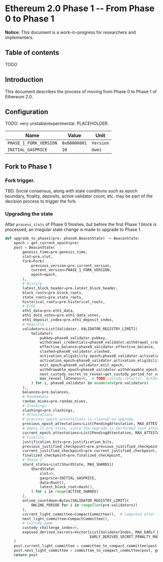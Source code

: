 # Ethereum 2.0 Phase 1 -- From Phase 0 to Phase 1

**Notice**: This document is a work-in-progress for researchers and implementers.

## Table of contents

<!-- TOC -->

 TODO

<!-- /TOC -->

## Introduction

This document describes the process of moving from Phase 0 to Phase 1 of Ethereum 2.0.

## Configuration

TODO: very unstable/experimental. PLACEHOLDER.

| Name | Value | Unit |
| - | - | - |
| `PHASE_1_FORK_VERSION` | `0x00000001` | `Version` |
| `INITIAL_GASPRICE` | `10` | `Gwei` |

## Fork to Phase 1

### Fork trigger.

TBD. Social consensus, along with state conditions such as epoch boundary, finality, deposits, active validator count, etc. may be part of the decision process to trigger the fork.

### Upgrading the state

After `process_slots` of Phase 0 finishes, but before the first Phase 1 block is processed, an irregular state change is made to upgrade to Phase 1.

```python
def upgrade_to_phase1(pre: phase0.BeaconState) -> BeaconState:
    epoch = get_current_epoch(pre)
    post = BeaconState(
        genesis_time=pre.genesis_time,
        slot=pre.slot,
        fork=Fork(
            previous_version=pre.current_version,
            current_version=PHASE_1_FORK_VERSION,
            epoch=epoch,
        ),
        # History
        latest_block_header=pre.latest_block_header,
        block_roots=pre.block_roots,
        state_roots=pre.state_roots,
        historical_roots=pre.historical_roots,
        # Eth1
        eth1_data=pre.eth1_data,
        eth1_data_votes=pre.eth1_data_votes,
        eth1_deposit_index=pre.eth1_deposit_index,
        # Registry
        validators=List[Validator, VALIDATOR_REGISTRY_LIMIT](
            Validator(
                pubkey=phase0_validator.pubkey,
                withdrawal_credentials=phase0_validator.withdrawal_credentials,
                effective_balance=phase0_validator.effective_balance,
                slashed=phase0_validator.slashed,
                activation_eligibility_epoch=phase0_validator.activation_eligibility_epoch,
                activation_epoch=phase0_validator.activation_eligibility_epoch,
                exit_epoch=phase0_validator.exit_epoch,
                withdrawable_epoch=phase0_validator.withdrawable_epoch,
                next_custody_secret_to_reveal=get_custody_period_for_validator(ValidatorIndex(i), epoch),
                max_reveal_lateness=0,  # TODO custody refactor. Outdated? 
            ) for i, phase0_validator in enumerate(pre.validators)
        ),
        balances=pre.balances,
        # Randomness
        randao_mixes=pre.randao_mixes,
        # Slashings
        slashings=pre.slashings,
        # Attestations
        # previous_epoch_attestations is cleared on upgrade. 
        previous_epoch_attestations=List[PendingAttestation, MAX_ATTESTATIONS * SLOTS_PER_EPOCH](),
        # empty in pre state, since the upgrade is performed just after an epoch boundary.
        current_epoch_attestations=List[PendingAttestation, MAX_ATTESTATIONS * SLOTS_PER_EPOCH](),
        # Finality
        justification_bits=pre.justification_bits,
        previous_justified_checkpoint=pre.previous_justified_checkpoint,
        current_justified_checkpoint=pre.current_justified_checkpoint,
        finalized_checkpoint=pre.finalized_checkpoint,
        # Phase 1
        shard_states=List[ShardState, MAX_SHARDS](
            ShardState(
                slot=0,
                gasprice=INITIAL_GASPRICE,
                data=Root(),
                latest_block_root=Hash(),
            ) for i in range(ACTIVE_SHARDS)
        ),
        online_countdown=Bytes[VALIDATOR_REGISTRY_LIMIT](
            ONLINE_PERIOD for i in range(len(pre.validators))
        ),
        current_light_committee=CompactCommittee(),  # computed after state creation
        next_light_committee=CompactCommittee(),
        # Custody game
        custody_challenge_index=0,
        exposed_derived_secrets=Vector[List[ValidatorIndex, MAX_EARLY_DERIVED_SECRET_REVEALS * SLOTS_PER_EPOCH],
                                       EARLY_DERIVED_SECRET_PENALTY_MAX_FUTURE_EPOCHS]()
    )
    post.current_light_committee = committee_to_compact_committee(post, get_light_client_committee(post, post.epoch))
    post.next_light_committee = committee_to_compact_committee(post, get_light_client_committee(post, post.epoch + 1))
    return post
```
